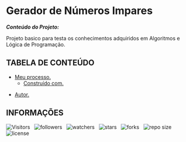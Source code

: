 <!-- TITLE -->
# Gerador de Números Impares

***Conteúdo do Projeto:***

Projeto basico para testa os conhecimentos adquiridos em Algoritmos e Lógica de Programação.

<!-- TABLE OF CONTENTS -->
## TABELA DE CONTEÚDO

<!-- * [Vista por cima.](#vista-por-cima) -->
<!--  * [Foto da tela.](#foto-da-tela) -->
<!--  * [Links.](#links) -->
* [Meu processo.](#meu-processo)
  * [Construído com.](#construido-com)
<!--  * [O que aprendi.](#o-que-aprendi) -->
<!--  * [Desenvolvimento contínuo.](#desenvolvimento-contínuo) -->
<!--  * [Recursos úteis.](#recursos-úteis) -->
* [Autor.](#autor)
<!-- * [Agradecimentos.](#agradecimentos) -->
<!-- * [Informações.](#informações) -->

<!-- OVERVIEW -->
<!-- ## VISTA POR CIMA -->

<!-- SCREENSHOT -->
<!-- ### FOTO DA TELA -->

<!-- LINKS -->
<!-- ### LINKS -->

<!-- MY PROCESS -->
<!-- ## MEU PROCESSO -->

<!-- BUILT WITH -->
<!-- ### CONSTRUÍDO COM -->

<!-- WHAT I LEARNED -->
<!-- ### O QUE APRENDI -->

<!-- CONTINUED DEVELOPMENT -->
<!-- ### DESENVOLVIMENTO CONTÍNUO -->

<!-- USEFUL RESOURCES -->
<!-- ### RECURSOS ÚTEIS -->

<!-- AUTHOR -->
<!-- ## AUTOR -->

<!-- ACKNOWLEDGMENTS -->
<!-- ## AGRADECIMENTOS -->

<!-- INFORMATION -->
## INFORMAÇÕES

![Visitors](https://api.visitorbadge.io/api/visitors?path=Devsgeeknerd%2Fpro-impar&label=VISITANTES&labelColor=%23f9e64f&countColor=%23008000&style=plastic "Total de Visitas")
&nbsp;
![followers](https://img.shields.io/github/followers/Devsgeeknerd?style=plastic&label=FÃS&labelColor=f9e64f "Total de Seguidores")
&nbsp;
![watchers](https://img.shields.io/github/watchers/Devsgeeknerd/pro-impar?style=plastic&label=OBSERVADORES&labelColor=f9e64f "Total de Observadores")
&nbsp;
![stars](https://img.shields.io/github/stars/Devsgeeknerd/pro-impar?style=plastic&label=ESTRELAS&labelColor=f9e64f "Total de Estrelas Recebidas")
&nbsp;
![forks](https://img.shields.io/github/forks/Devsgeeknerd/pro-impar?style=plastic&label=BIFURCAÇÕES&labelColor=f9e64f "Total de Bifurcações")
&nbsp;
![repo size](https://img.shields.io/github/repo-size/Devsgeeknerd/pro-impar?style=plastic&label=TAMANHO&labelColor=f9e64f "Tamanho do Repositório")
&nbsp;
![license](https://img.shields.io/github/license/Devsgeeknerd/pro-impar?style=plastic&label=LICENÇA&labelColor=f9e64f "Licença do Repositório")
